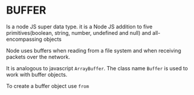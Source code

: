 
    
# BUFFER

Is a node JS super data type. it is a Node JS addition to five primitives(boolean, string, number, 
undefined and null) and all-encompassing objects

Node uses buffers when reading from a file system and 
when receiving packets over the network.

It is analogous to javascript `ArrayBuffer`.
The class name `Buffer` is used to work with buffer objects.

To create a buffer object use `from`
